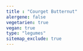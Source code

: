 ```yaml
---
title : "Courget Butternut"
alergene: false
vegetarien: true
vegan: true
type: "legumes"
sitemap_exclude: true
--- 
```

